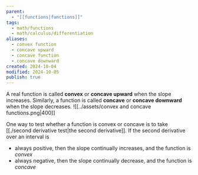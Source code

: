 ```yaml
---
parent:
  - "[[functions|functions]]"
tags:
  - math/functions
  - math/calculus/differentiation
aliases:
  - convex function
  - concave upward
  - concave function
  - concave downward
created: 2024-10-04
modified: 2024-10-05
publish: true
---
```

A real function is called **convex** or **concave upward** when the slope increases. Similarly, a function is called **concave** or **concave downward** when the slope decreases.
![[../assets/convex and concave functions.png|400]]

One way to test whether a function is convex or concave is to take [[./second derivative test|the second derivative]]. If the second derivative over an interval is
- always positive, then the slope continually increases, and the function is *convex*
- always negative, then the slope continually decrease, and the function is *concave*